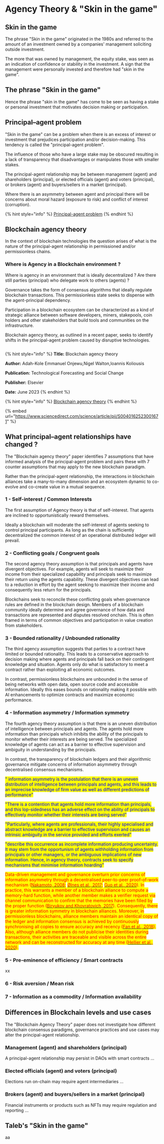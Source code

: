 # Agency Theory & "Skin in the game"

## Skin in the game

The phrase "Skin in the game" originated in the 1980s and referred to the amount of an investment owned by a companies' management soliciting outside investment.&#x20;

The more that was owned by management, the equity stake, was seen as an indication of confidence or stability in the investment. A sign that the management were personally invested and therefore had "skin in the game".

## The phrase "Skin in the game"

Hence the phrase "skin in the game" has come to be seen as having a stake or personal investment that motivates decision making or participation.&#x20;

## Principal–agent problem

"Skin in the game" can be a problem when there is an excess of interest or investment that prejudices participation and/or decision-making. This tendency is called the "principal-agent problem".

The influence of those who have a large stake may be obscured resulting in a lack of transparency that disadvantages or manipulates those with smaller stakes.&#x20;

The principal-agent relationship may be between management (agent) and shareholders (principal), or elected officials (agent) and voters (principal), or brokers (agent) and buyers/sellers in a market (principal).

Where there is an asymmetry between agent and principal there will be concerns about moral hazard (exposure to risk) and conflict of interest (corruption).

{% hint style="info" %}
[Principal-agent problem](https://en.wikipedia.org/wiki/Principal%E2%80%93agent\_problem)
{% endhint %}

## Blockchain agency theory <a href="#screen-reader-main-title" id="screen-reader-main-title"></a>

In the context of blockchain technologies the question arises of what is the nature of the principal-agent relationship in permissioned and/or permissionless chains.&#x20;

### Where is Agency in a Blockchain environment ?

Where is agency in an environment that is ideally decentralized ?  Are there still parties (principal) who delegate work to others (agents) ?&#x20;

Governance takes the form of consensus algorithms that ideally regulate blockchain transactions. This permissionless state seeks to dispense with the agent-principal dependency.

Participation in a blockchain ecosystem can be characterized as a kind of strategic alliance between software developers, miners, stakepools, coin holders and other stakeholders that build tools and communities on the infrastructure.

Blockchain agency theory, as outlined in a recent paper, seeks to identify shifts in the principal-agent problem caused by disruptive technologies.&#x20;

<figure><img src="../.gitbook/assets/blockchain-agency-theory.png" alt=""><figcaption></figcaption></figure>

{% hint style="info" %}
**Title:** Blockchain agency theory

**Author:** Adah-Kole Emmanuel Onjewu,Nigel Walton,Ioannis Koliousis

**Publication:** Technological Forecasting and Social Change

**Publisher:** Elsevier

**Date:** June 2023
{% endhint %}

{% hint style="info" %}
[Blockchain agency theory](https://www.sciencedirect.com/science/article/pii/S0040162523001671)
{% endhint %}

{% embed url="https://www.sciencedirect.com/science/article/pii/S0040162523001671" %}

## What principal–agent relationships have changed ?

The "Blockchain agency theory" paper identifies 7 assumptions that have informed analysis of the principal-agent problem and pairs these with 7 counter assumptions that may apply to the new blockchain paradigm.&#x20;

Rather than the principal-agent relationship, the interactions in blockchain alliances take a many-to-many dimension and an ecosystem dynamic to co-evolve and co-create value in a mutual sequence.

### 1 - Self-interest / Common Interests

The first assumption of Agency theory is that of self-interest. That agents are inclined to opportunistically reward themselves.&#x20;

Ideally a blockchain will moderate the self-interest of agents seeking to control principal participants. As long as the chain is sufficiently decentralized the common interest of an operational distributed ledger will prevail.&#x20;

### 2 - Conflicting goals / Congruent goals

The second agency theory assumption is that principals and agents have divergent objectives. For example, agents will seek to maximize their income from their specialized capability and principals seek to maximize their return using the agents capability. These divergent objectives can lead to a reduction in effort by the agent seeking to maximize their income and consequently less return for the principals.&#x20;

Blockchains seek to reconcile these conflicting goals when governance rules are defined in the blockchain design. Members of a blockchain community ideally determine and agree governance of how data and transactions are represented and disputes resolved onchain. This is often framed in terms of common objectives and participation in value creation from stakeholders.&#x20;

### 3 - Bounded rationality / Unbounded rationality

The third agency assumption suggests that parties to a contract have limited or bounded rationality. This leads to a conservative approach to decision making where agents and principals fall back on their contingent knowledge and situation. Agents only do what is satisfactory to meet a contract rather than exploiting all economic outcomes.&#x20;

In contrast, permissionless blockchains are unbounded in the sense of being networks with open data, open source code and accessible information. Ideally this eases bounds on rationality making it possible with AI enhancements to optimize contracts and maximize economic performance.&#x20;

### 4 - Information asymmetry / Information symmetry

The fourth agency theory assumption is that there is an uneven distribution of intelligence between principals and agents. The agents hold more information than principals which inhibits the ability of the principals to monitor whether their interests are being served. The specialized knowledge of agents can act as a barrier to effective supervision and ambiguity in understanding by the principals.

In contrast, the transparency of blockchain ledgers and their algorithmic governance mitigate concerns of information asymmetry through decentralised consensus mechanisms.

<mark style="color:blue;">" information asymmetry is the postulation that there is an uneven distribution of intelligence between principals and agents, and this leads to an imprecise knowledge of firm value as well as different predictions of performance"</mark>

<mark style="color:blue;">"There is a contention that agents hold more information than principals, and this lop-sidedness has an adverse effect on the ability of principals to effectively monitor whether their interests are being served"</mark>

<mark style="color:blue;">"Particularly, where agents are professionals, their highly specialised and abstract knowledge are a barrier to effective supervision and causes an intrinsic ambiguity in the service provided and efforts exerted"</mark>

<mark style="color:blue;">"describe this occurrence as incomplete information producing uncertainty. It may stem from the opportunism of agents withholding information from principals or other managers, or the ambiguous implications of new information. Hence, in agency theory, contracts seek to specify mechanisms that minimise information hoarding"</mark>

<mark style="color:red;">Data-driven management and governance overturn prior concerns of information asymmetry through a decentralised peer-to-peer proof-of-work mechanism (</mark>[<mark style="color:red;">Nakamoto, 2008</mark>](https://www.sciencedirect.com/science/article/pii/S0040162523001671#bb0595)<mark style="color:red;">;</mark> [<mark style="color:red;">Ølnes et al., 2017</mark>](https://www.sciencedirect.com/science/article/pii/S0040162523001671#bb0615)<mark style="color:red;">;</mark> [<mark style="color:red;">Guo et al., 2020</mark>](https://www.sciencedirect.com/science/article/pii/S0040162523001671#bb0335)<mark style="color:red;">). In practice, this warrants a member of a blockchain alliance to compute a memory-hard function, while another member makes a verifier request via channel communication to confirm that the memories have been filled by the proper function (</mark>[<mark style="color:red;">Biryukov and Khovratovich, 2017</mark>](https://www.sciencedirect.com/science/article/pii/S0040162523001671#bb0125)<mark style="color:red;">). Consequently, there is greater information symmetry in blockchain alliances. Moreover, in permissionless blockchains, alliance members maintain an identical copy of the ledger and information consensus is achieved by continuously synchronising all copies to ensure accuracy and recency (</mark>[<mark style="color:red;">Fan et al., 2018</mark>](https://www.sciencedirect.com/science/article/pii/S0040162523001671#bb0295)<mark style="color:red;">). Also, although alliance members do not publicise their identities during transactions, their activities are traceable and visible across the entire network and can be reconstructed for accuracy at any time (</mark>[<mark style="color:red;">Hellier et al., 2020</mark>](https://www.sciencedirect.com/science/article/pii/S0040162523001671#bb0365)<mark style="color:red;">).</mark>

### 5 - Pre-eminence of efficiency / Smart contracts

xx

### 6 - Risk aversion / Mean risk

###

### 7 - Information as a commodity / Information availability

## Differences in Blockchain levels and use cases

The "Blockchain Agency Theory" paper does not investigate how different blockchain consensus paradigms, governance practices and use cases may alter the principal-agent relationship.

### Management (agent) and shareholders (principal)

A principal-agent relationship may persist in DAOs with smart contracts ...

### Elected officials (agent) and voters (principal)

Elections run on-chain may require agent intermediaries ...

### Brokers (agent) and buyers/sellers in a market (principal)

Financial instruments or products such as NFTs may require regulation and reporting ...

## Taleb's "Skin in the game"

aa

